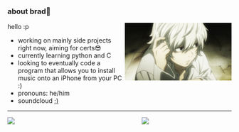 ### about brad🤺

<img src="assets/near.gif" alt="side gif" align="right" width="240" height="auto" />
hello :p

- working on mainly side projects right now, aiming for certs😎
- currently learning python and C
- looking to eventually code a program that allows you to install music onto an iPhone
  from your PC :)
- pronouns: he/him
- soundcloud [;)](https://soundcloud.com/prodbybrxdy)

---

<p align="center">
<a href="https://open.spotify.com/user/789b11?si=f3e2120d56294489" target="_blank">
<img src="https://spotify-github-profile.kittinanx.com/api/view?uid=789b11&cover_image=true&theme=novatorem&show_offline=false&background_color=d4b996&interchange=false&bar_color=53b14f&bar_color_cover=true" width="50%" align="left">
</a>
<img src="https://github-readme-stats.vercel.app/api?username=brxdyh&show_icons=true&theme=bear" width="40%" align="right">
</p>

